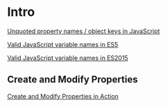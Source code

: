 # Intro

 <a href='https://mathiasbynens.be/notes/javascript-properties' target='_blank'>Unquoted property names / object keys in JavaScript</a>


 <a href='https://mathiasbynens.be/notes/javascript-identifiers' target='_blank'>Valid JavaScript variable names in ES5</a>


 <a href='https://mathiasbynens.be/notes/javascript-identifiers-es6' target='_blank'>Valid JavaScript variable names in ES2015</a>

## Create and Modify Properties
<a href='https://youtu.be/wDxnseegDYs' target='_blank'>Create and Modify Properties in Action</a>





